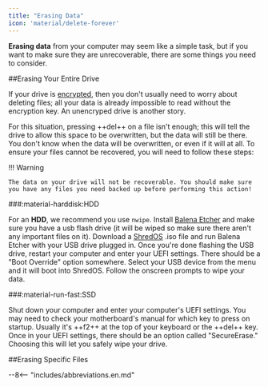 ```yaml
---
title: "Erasing Data"
icon: 'material/delete-forever'
---
```

**Erasing data** from your computer may seem like a simple task, but if you want to make sure they are unrecoverable, there are some things you need to consider.

##Erasing Your Entire Drive

If your drive is [encrypted](/encryption/#os-full-disk-encryption), then you don't usually need to worry about deleting files; all your data is already impossible to read without the encryption key. An unencryped drive is another story.

For this situation, pressing ++del++ on a file isn't enough; this will tell the drive to allow this space to be overwritten, but the data will still be there. You don't know when the data will be overwritten, or even if it will at all. To ensure your files cannot be recovered, you will need to follow these steps:

!!! Warning

    The data on your drive will not be recoverable. You should make sure you have any files you need backed up before performing this action!

###:material-harddisk:HDD

For an **HDD**, we recommend you use `nwipe`. Install [Balena Etcher](https://www.balena.io/etcher/) and make sure you have a usb flash drive (it will be wiped so make sure there aren't any important files on it). Download a [ShredOS](https://github.com/PartialVolume/shredos.x86_64#download-img-and-iso-files-for-burning-to-usb-flash-drives-and-cd-rdvd-r) .iso file and run Balena Etcher with your USB drive plugged in. Once you're done flashing the USB drive, restart your computer and enter your UEFI settings. There should be a "Boot Override" option somewhere. Select your USB device from the menu and it will boot into ShredOS. Follow the onscreen prompts to wipe your data.

###:material-run-fast:SSD

Shut down your computer and enter your computer's UEFI settings. You may need to check your motherboard's manual for which key to press on startup. Usually it's ++f2++ at the top of your keyboard or the ++del++ key. Once in your UEFI settings, there should be an option called "SecureErase." Choosing this will let you safely wipe your drive.

##Erasing Specific Files

--8<-- "includes/abbreviations.en.md"
